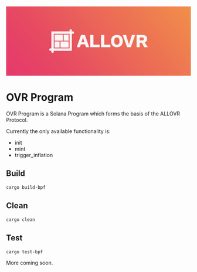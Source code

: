 <p align="center">
    <img src="https://raw.githubusercontent.com/ALLOVRStudios/ovr-program/main/banner.jpg" margin="auto" />
</p>

# OVR Program

OVR Program is a Solana Program which forms the basis of the ALLOVR Protocol.

Currently the only available functionality is:

- init
- mint
- trigger_inflation


## Build

    cargo build-bpf    

## Clean

    cargo clean

## Test

    cargo test-bpf

More coming soon.